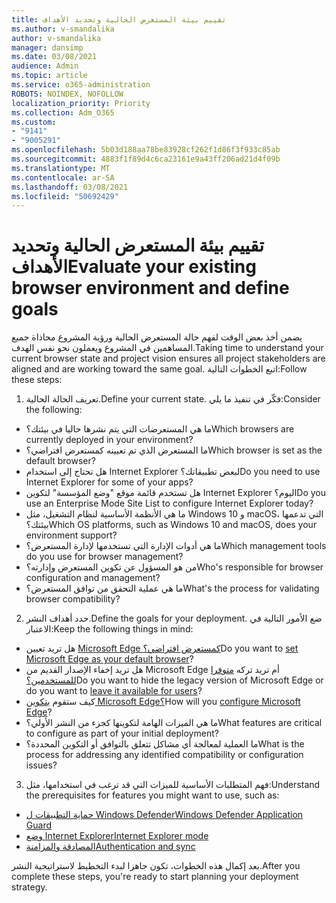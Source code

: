 ```yaml
---
title: تقييم بيئة المستعرض الحالية وتحديد الأهداف
ms.author: v-smandalika
author: v-smandalika
manager: dansimp
ms.date: 03/08/2021
audience: Admin
ms.topic: article
ms.service: o365-administration
ROBOTS: NOINDEX, NOFOLLOW
localization_priority: Priority
ms.collection: Adm_O365
ms.custom:
- "9141"
- "9005291"
ms.openlocfilehash: 5b03d188aa78be83928cf262f1d86f3f933c85ab
ms.sourcegitcommit: 4883f1f89d4c6ca23161e9a43ff206ad21d4f09b
ms.translationtype: MT
ms.contentlocale: ar-SA
ms.lasthandoff: 03/08/2021
ms.locfileid: "50692429"
---
```

# <a name="evaluate-your-existing-browser-environment-and-define-goals"></a><span data-ttu-id="bdf52-102">تقييم بيئة المستعرض الحالية وتحديد الأهداف</span><span class="sxs-lookup"><span data-stu-id="bdf52-102">Evaluate your existing browser environment and define goals</span></span>

<span data-ttu-id="bdf52-103">يضمن أخذ بعض الوقت لفهم حالة المستعرض الحالية ورؤية المشروع محاذاة جميع المساهمين في المشروع ويعملون نحو نفس الهدف.</span><span class="sxs-lookup"><span data-stu-id="bdf52-103">Taking time to understand your current browser state and project vision ensures all project stakeholders are aligned and are working toward the same goal.</span></span> <span data-ttu-id="bdf52-104">اتبع الخطوات التالية:</span><span class="sxs-lookup"><span data-stu-id="bdf52-104">Follow these steps:</span></span>

1. <span data-ttu-id="bdf52-105">تعريف الحالة الحالية.</span><span class="sxs-lookup"><span data-stu-id="bdf52-105">Define your current state.</span></span> <span data-ttu-id="bdf52-106">فكّر في تنفيذ ما يلي:</span><span class="sxs-lookup"><span data-stu-id="bdf52-106">Consider the following:</span></span>
- <span data-ttu-id="bdf52-107">ما هي المستعرضات التي يتم نشرها حاليا في بيئتك؟</span><span class="sxs-lookup"><span data-stu-id="bdf52-107">Which browsers are currently deployed in your environment?</span></span>
- <span data-ttu-id="bdf52-108">ما المستعرض الذي تم تعيينه كمستعرض افتراضي؟</span><span class="sxs-lookup"><span data-stu-id="bdf52-108">Which browser is set as the default browser?</span></span>
- <span data-ttu-id="bdf52-109">هل تحتاج إلى استخدام Internet Explorer لبعض تطبيقاتك؟</span><span class="sxs-lookup"><span data-stu-id="bdf52-109">Do you need to use Internet Explorer for some of your apps?</span></span>
- <span data-ttu-id="bdf52-110">هل تستخدم قائمة موقع "وضع المؤسسة" لتكوين Internet Explorer اليوم؟</span><span class="sxs-lookup"><span data-stu-id="bdf52-110">Do you use an Enterprise Mode Site List to configure Internet Explorer today?</span></span>
- <span data-ttu-id="bdf52-111">ما هي الأنظمة الأساسية لنظام التشغيل، مثل Windows 10 و macOS، التي تدعمها بيئتك؟</span><span class="sxs-lookup"><span data-stu-id="bdf52-111">Which OS platforms, such as Windows 10 and macOS, does your environment support?</span></span>
- <span data-ttu-id="bdf52-112">ما هي أدوات الإدارة التي تستخدمها لإدارة المستعرض؟</span><span class="sxs-lookup"><span data-stu-id="bdf52-112">Which management tools do you use for browser management?</span></span>
- <span data-ttu-id="bdf52-113">من هو المسؤول عن تكوين المستعرض وإدارته؟</span><span class="sxs-lookup"><span data-stu-id="bdf52-113">Who's responsible for browser configuration and management?</span></span>
- <span data-ttu-id="bdf52-114">ما هي عملية التحقق من توافق المستعرض؟</span><span class="sxs-lookup"><span data-stu-id="bdf52-114">What's the process for validating browser compatibility?</span></span>
2. <span data-ttu-id="bdf52-115">حدد أهداف النشر.</span><span class="sxs-lookup"><span data-stu-id="bdf52-115">Define the goals for your deployment.</span></span> <span data-ttu-id="bdf52-116">ضع الأمور التالية في الاعتبار:</span><span class="sxs-lookup"><span data-stu-id="bdf52-116">Keep the following things in mind:</span></span>
- <span data-ttu-id="bdf52-117">هل تريد تعيين [Microsoft Edge كمستعرض افتراضي؟](https://docs.microsoft.com/DeployEdge/edge-default-browser)</span><span class="sxs-lookup"><span data-stu-id="bdf52-117">Do you want to [set Microsoft Edge as your default browser](https://docs.microsoft.com/DeployEdge/edge-default-browser)?</span></span>
- <span data-ttu-id="bdf52-118">هل تريد إخفاء الإصدار القديم من Microsoft Edge أم تريد تركه [متوفرا للمستخدمين؟](https://docs.microsoft.com/DeployEdge/microsoft-edge-sysupdate-access-old-edge)</span><span class="sxs-lookup"><span data-stu-id="bdf52-118">Do you want to hide the legacy version of Microsoft Edge or do you want to [leave it available for users](https://docs.microsoft.com/DeployEdge/microsoft-edge-sysupdate-access-old-edge)?</span></span>
- <span data-ttu-id="bdf52-119">كيف ستقوم [بتكوين Microsoft Edge؟](https://docs.microsoft.com/DeployEdge/configure-microsoft-edge)</span><span class="sxs-lookup"><span data-stu-id="bdf52-119">How will you [configure Microsoft Edge](https://docs.microsoft.com/DeployEdge/configure-microsoft-edge)?</span></span>
- <span data-ttu-id="bdf52-120">ما هي الميزات الهامة لتكوينها كجزء من النشر الأولي؟</span><span class="sxs-lookup"><span data-stu-id="bdf52-120">What features are critical to configure as part of your initial deployment?</span></span>
- <span data-ttu-id="bdf52-121">ما العملية لمعالجة أي مشاكل تتعلق بالتوافق أو التكوين المحددة؟</span><span class="sxs-lookup"><span data-stu-id="bdf52-121">What is the process for addressing any identified compatibility or configuration issues?</span></span>
3. <span data-ttu-id="bdf52-122">فهم المتطلبات الأساسية للميزات التي قد ترغب في استخدامها، مثل:</span><span class="sxs-lookup"><span data-stu-id="bdf52-122">Understand the prerequisites for features you might want to use, such as:</span></span>
- [<span data-ttu-id="bdf52-123">حماية التطبيقات ل Windows Defender</span><span class="sxs-lookup"><span data-stu-id="bdf52-123">Windows Defender Application Guard</span></span>](https://docs.microsoft.com/windows/security/threat-protection/microsoft-defender-application-guard/reqs-md-app-guard)
- [<span data-ttu-id="bdf52-124">وضع Internet Explorer</span><span class="sxs-lookup"><span data-stu-id="bdf52-124">Internet Explorer mode</span></span>](https://docs.microsoft.com/DeployEdge/edge-ie-mode)
- [<span data-ttu-id="bdf52-125">المصادقة والمزامنة</span><span class="sxs-lookup"><span data-stu-id="bdf52-125">Authentication and sync</span></span>](https://docs.microsoft.com/DeployEdge/microsoft-edge-security-identity)

<span data-ttu-id="bdf52-126">بعد إكمال هذه الخطوات، تكون جاهزا لبدء التخطيط لاستراتيجية النشر.</span><span class="sxs-lookup"><span data-stu-id="bdf52-126">After you complete these steps, you're ready to start planning your deployment strategy.</span></span>
